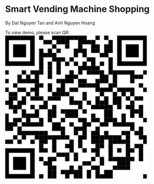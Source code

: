 # Smart Vending Machine Shopping

By Dat Nguyen Tan and Anh Nguyen Hoang

To view demo, please scan QR:
![Alt text](QR.png)

